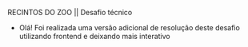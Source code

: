 RECINTOS DO ZOO || Desafio técnico

- Olá!
  Foi realizada uma versão adicional de resolução deste desafio utilizando frontend e deixando mais interativo
